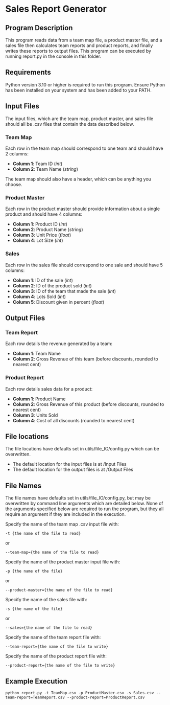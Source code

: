 # Sales Report Generator

## Program Description 
This program reads data from a team map file, a product master file, and a sales file then calculates team reports and 
product reports, and finally writes these reports to output files. This program can be executed by running report.py in
the console in this folder.

## Requirements
Python version 3.10 or higher is required to run this program. Ensure Python has been installed on your system and has 
been added to your PATH.

## Input Files
The input files, which are the team map, product master, and sales file should all be .csv files that contain the data 
described below.

### Team Map
Each row in the team map should correspond to one team and should have 2 columns:
* **Column 1**: Team ID (*int*)
* **Column 2**: Team Name (*string*)

The team map should also have a header, which can be anything you choose.

### Product Master
Each row in the product master should provide information about a single product and should have 4 columns:
* **Column 1**: Product ID (*int*)
* **Column 2**: Product Name (*string*)
* **Column 3**: Unit Price (*float*)
* **Column 4**: Lot Size (*int*)

### Sales
Each row in the sales file should correspond to one sale and should have 5 columns:
* **Column 1**: ID of the sale (*int*)
* **Column 2**: ID of the product sold (*int*)
* **Column 3**: ID of the team that made the sale (*int*) 
* **Column 4**: Lots Sold (*int*)
* **Column 5**: Discount given in percent (*float*)

## Output Files

### Team Report
Each row details the revenue generated by a team:
* **Column 1**: Team Name
* **Column 2**: Gross Revenue of this team (before discounts, rounded to nearest cent)

### Product Report
Each row details sales data for a product:
* **Column 1**: Product Name
* **Column 2**: Gross Revenue of this product (before discounts, rounded to nearest cent)
* **Column 3**: Units Sold
* **Column 4**: Cost of all discounts (rounded to nearest cent)

## File locations
The file locations have defaults set in utils/file_IO/config.py which can be overwritten.

* The default location for the input files is at /Input Files
* The default location for the output files is at /Output Files

## File Names
The file names have defaults set in utils/file_IO/config.py, but may be overwritten by command line arguments which are 
detailed below. None of the arguments specified below are required to run the program, but they all require an argument 
if they are included in the execution.

Specify the name of the team map .csv input file with:

    -t {the name of the file to read} 
or 

    --team-map={the name of the file to read}

Specify the name of the product master input file with:

    -p {the name of the file}
or 

    --product-master={the name of the file to read}

Specify the name of the sales file with:
    
    -s {the name of the file}
or 

    --sales={the name of the file to read}

Specify the name of the team report file with:

    --team-report={the name of the file to write}

Specify the name of the product report file with:

    --product-report={the name of the file to write}

## Example Execution
    python report.py -t TeamMap.csv -p ProductMaster.csv -s Sales.csv --team-report=TeamReport.csv --product-report=ProductReport.csv
